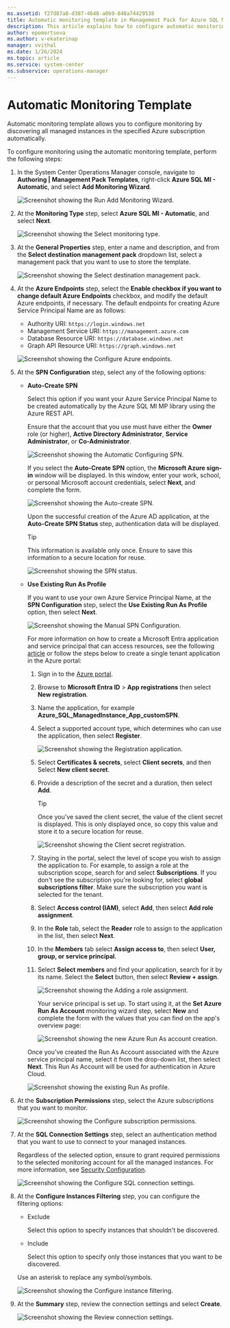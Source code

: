 ```yaml
---
ms.assetid: f27d87a8-d387-4648-a0b9-848a74429538
title: Automatic monitoring template in Management Pack for Azure SQL Managed Instance
description: This article explains how to configure automatic monitoring template in Management Pack for Azure SQL Managed Instance
author: epomortseva
ms.author: v-ekaterinap
manager: vvithal
ms.date: 1/26/2024
ms.topic: article
ms.service: system-center
ms.subservice: operations-manager
---
```


# Automatic Monitoring Template

Automatic monitoring template allows you to configure monitoring by discovering all managed instances in the specified Azure subscription automatically.

To configure monitoring using the automatic monitoring template, perform the following steps:

1. In the System Center Operations Manager console, navigate to **Authoring | Management Pack Templates**, right-click **Azure SQL MI - Automatic**, and select **Add Monitoring Wizard**.

    ![Screenshot showing the Run Add Monitoring Wizard.](./media/managed-instance-management-pack/running-monitoring-wizard.png)

2. At the **Monitoring Type** step, select **Azure SQL MI - Automatic**, and select **Next**.

    ![Screenshot showing the Select monitoring type.](./media/managed-instance-management-pack/selecting-monitoring-type.png)

3. At the **General Properties** step, enter a name and description, and from the **Select destination management pack** dropdown list, select a management pack that you want to use to store the template.

    ![Screenshot showing the Select destination management pack.](./media/managed-instance-management-pack/destination-management-pack.png)

4. At the **Azure Endpoints** step, select the **Enable checkbox if you want to change default Azure Endpoints** checkbox, and modify the default Azure endpoints, if necessary. The default endpoints for creating Azure Service Principal Name are as follows:

   - Authority URI: `https://login.windows.net`
   - Management Service URI: `https://management.azure.com`
   - Database Resource URI: `https://database.windows.net`  
   - Graph API Resource URI: `https://graph.windows.net`

   ![Screenshot showing the Configure Azure endpoints.](./media/managed-instance-management-pack/configuring-azure-endpoints.png)

5. At the **SPN Configuration** step, select any of the following options:

   - **Auto-Create SPN**

       Select this option if you want your Azure Service Principal Name to be created automatically by the Azure SQL MI MP library using the Azure REST API.

       Ensure that the account that you use must have either the **Owner** role (or higher), **Active Directory Administrator**, **Service Administrator**, or **Сo-Administrator**.

        ![Screenshot showing the Automatic Configuring SPN.](./media/managed-instance-management-pack/spn-configuration.png)

        If you select the **Auto-Create SPN** option, the **Microsoft Azure sign-in** window will be displayed. In this window, enter your work, school, or personal Microsoft account credentials, select **Next**, and complete the form.

        ![Screenshot showing the Auto-create SPN.](./media/managed-instance-management-pack/auto-create-spn.jpg)

        Upon the successful creation of the Azure AD application, at the **Auto-Create SPN Status** step, authentication data will be displayed.

        > [!TIP]
        > This information is available only once. Ensure to save this information to a secure location for reuse.

        ![Screenshot showing the SPN status.](./media/managed-instance-management-pack/auto-create-spn-status.png)

   - **Use Existing Run As Profile**

       If you want to use your own Azure Service Principal Name, at the **SPN Configuration** step, select the **Use Existing Run As Profile** option, then select **Next**.

       ![Screenshot showing the Manual SPN Configuration.](./media/managed-instance-management-pack/use-existing-runas.png)

        For more information on how to create a Microsoft Entra application and service principal that can access resources, see the following [article](/azure/active-directory/develop/howto-create-service-principal-portal) or follow the steps below to create a single tenant application in the Azure portal:

        1. Sign in to the [Azure portal](https://portal.azure.com).
        2. Browse to **Microsoft Entra ID** > **App registrations** then select **New registration**.
        3. Name the application, for example **Azure_SQL_ManagedInstance_App_customSPN**.
        4. Select a supported account type, which determines who can use the application, then select **Register**.

            ![Screenshot showing the Registration application.](./media/managed-instance-management-pack/register-new-spn.png)
        5. Select **Certificates & secrets**, select **Client secrets**, and then Select **New client secret**.
        6. Provide a description of the secret and a duration, then select **Add**.

            > [!TIP]
            > Once you've saved the client secret, the value of the client secret is displayed. This is only displayed once, so copy this value and store it to a secure location for reuse.

            ![Screenshot showing the Client secret registration.](./media/managed-instance-management-pack/add-client-secret.png)

        7. Staying in the portal, select the level of scope you wish to assign the application to. For example, to assign a role at the subscription scope, search for and select **Subscriptions**. If you don't see the subscription you're looking for, select **global subscriptions filter**. Make sure the subscription you want is selected for the tenant.
        8. Select **Access control (IAM)**, select **Add**, then select **Add role assignment**.
        9. In the **Role** tab, select the **Reader** role to assign to the application in the list, then select **Next**.
        10. In the **Members** tab select **Assign access to**, then select **User, group, or service principal**.
        11. Select **Select members** and find your application, search for it by its name. Select the **Select** button, then select **Review + assign**.

            ![Screenshot showing the Adding a role assignment.](./media/managed-instance-management-pack/new-spn-role-based-access-control.png)

            Your service principal is set up. To start using it, at the **Set Azure Run As Account** monitoring wizard step, select **New** and complete the form with the values that you can find on the app's overview page:

            ![Screenshot showing the new Azure Run As account creation.](./media/managed-instance-management-pack/new-spn-run-as.png)

        Once you've created the Run As Account associated with the Azure service principal name, select it from the drop-down list, then select **Next**. This Run As Account will be used for authentication in Azure Cloud.

        ![Screenshot showing the existing Run As profile.](./media/managed-instance-management-pack/set-runas-account-manual.png)

6. At the **Subscription Permissions** step, select the Azure subscriptions that you want to monitor.

    ![Screenshot showing the Configure subscription permissions.](./media/managed-instance-management-pack/subscription-permissions.png)

7. At the **SQL Connection Settings** step, select an authentication method that you want to use to connect to your managed instances.

    Regardless of the selected option, ensure to grant required permissions to the selected monitoring account for all the managed instances. For more information, see [Security Configuration](managed-instance-management-pack-security-configuration.md).

    ![Screenshot showing the Configure SQL connection settings.](./media/managed-instance-management-pack/sql-connection-settings.png)

8. At the **Configure Instances Filtering** step, you can configure the filtering options:

   - Exclude

      Select this option to specify instances that shouldn't be discovered.

   - Include

      Select this option to specify only those instances that you want to be discovered.

    Use an asterisk to replace any symbol/symbols.

    ![Screenshot showing the Configure instance filtering.](./media/managed-instance-management-pack/instance-filtering.png)

9. At the **Summary** step, review the connection settings and select **Create**.

    ![Screenshot showing the Review connection settings.](./media/managed-instance-management-pack/review-connection-settings.png)
